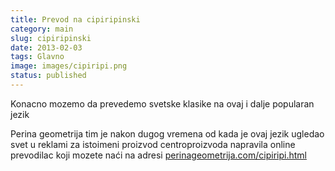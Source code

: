 ```yaml
---
title: Prevod na cipiripinski
category: main
slug: cipiripinski
date: 2013-02-03
tags: Glavno
image: images/cipiripi.png
status: published
---
```

Konacno mozemo da prevedemo svetske klasike na ovaj i dalje popularan jezik

Perina geometrija tim je nakon dugog vremena od kada je ovaj jezik ugledao svet u reklami za istoimeni proizvod centroproizvoda napravila online prevodilac koji mozete naći na adresi <a href='/cipiripi.html'>perinageometrija.com/cipiripi.html</a>